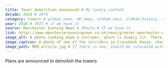 ```yaml
---
title: Tower demolition announced # My lovely content
decade: 2010 # 1970
category: towers # global_news, UK_news, oldham_news, oldham_history, towers, surrounding_estate # Always exactly one category
year: 2018 # 1975 # if we have it
source: Manchester Evening News # Sheila # If we have it
link: https://www.manchestereveningnews.co.uk/news/greater-manchester-news/run-down-tower-blocks-going-15347629 # https://wikipedia.org/dsdsadsa # If we have it
image_alt: A photo looking down a corridor, which is dimply lit. There are panels running down each side of the corridor, painted a light yellow with an olive green stripe. The floor is a grey tile. Everything in the image is visibly dirty, with marks all over the floor and walls. # If there is one
image_caption: A photo of one of the corridors in Crossbank House, shortly before demolition. Manchester Evening News, Local Democracy Reporting Service. Licence - CC BY-NC-NC-SA 4.0 # If there is one
image_path: MEN_article.jpg # If there is one, should be colocated with the index.md file in the folder
---
```


Plans are announced to demolish the towers
